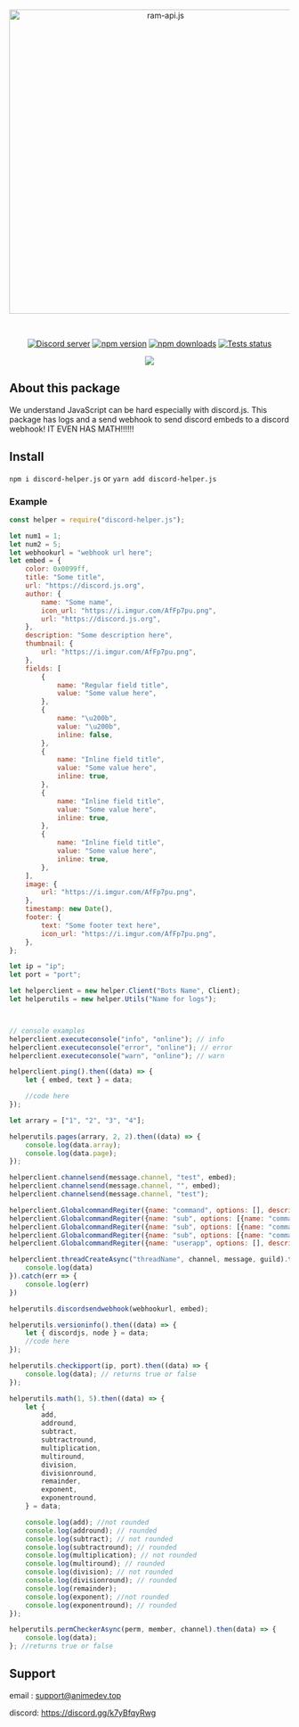 <div align="center">
  <br />
  <p>
    <a href="https://discord.js.org"><img src="https://gamearoo.top/ram/d-h.js.png" width="546" alt="ram-api.js" /></a>
  </p>
  <br />
  <p>
    <a href="https://discord.com/invite/a3vBXUJadY"><img src="https://img.shields.io/discord/605900262581993472?color=5865F2&logo=discord&logoColor=white" alt="Discord server" /></a>
    <a href="https://www.npmjs.com/package/discord-helper.js"><img src="https://img.shields.io/npm/v/discord-helper.js.svg?maxAge=3600" alt="npm version" /></a>
    <a href="https://www.npmjs.com/package/discord-helper.js"><img src="https://img.shields.io/npm/dt/discord-helper.js.svg?maxAge=3600" alt="npm downloads" /></a>
    <a href="https://github.com/Gamearoos-development/discord-helper.js/actions"><img src="https://github.com/Gamearoos-development/discord-helper.js/actions/workflows/text.yml/badge.svg" alt="Tests status" /></a>
  </p>
  <a href="https://nodei.co/npm/discord-helper.js/"><img src="https://nodei.co/npm/discord-helper.js.png?downloads=true&downloadRank=true&stars=true"></a>
</div>

## About this package

We understand JavaScript can be hard especially with discord.js. This package has logs and a send webhook to send discord embeds to a discord webhook! IT EVEN HAS MATH!!!!!!

## Install

`npm i discord-helper.js` or `yarn add discord-helper.js`

### Example

```javascript
const helper = require("discord-helper.js");

let num1 = 1;
let num2 = 5;
let webhookurl = "webhook url here";
let embed = {
	color: 0x0099ff,
	title: "Some title",
	url: "https://discord.js.org",
	author: {
		name: "Some name",
		icon_url: "https://i.imgur.com/AfFp7pu.png",
		url: "https://discord.js.org",
	},
	description: "Some description here",
	thumbnail: {
		url: "https://i.imgur.com/AfFp7pu.png",
	},
	fields: [
		{
			name: "Regular field title",
			value: "Some value here",
		},
		{
			name: "\u200b",
			value: "\u200b",
			inline: false,
		},
		{
			name: "Inline field title",
			value: "Some value here",
			inline: true,
		},
		{
			name: "Inline field title",
			value: "Some value here",
			inline: true,
		},
		{
			name: "Inline field title",
			value: "Some value here",
			inline: true,
		},
	],
	image: {
		url: "https://i.imgur.com/AfFp7pu.png",
	},
	timestamp: new Date(),
	footer: {
		text: "Some footer text here",
		icon_url: "https://i.imgur.com/AfFp7pu.png",
	},
};

let ip = "ip";
let port = "port";

let helperclient = new helper.Client("Bots Name", Client);
let helperutils = new helper.Utils("Name for logs");



// console examples
helperclient.executeconsole("info", "online"); // info
helperclient.executeconsole("error", "online"); // error
helperclient.executeconsole("warn", "online"); // warn

helperclient.ping().then((data) => {
	let { embed, text } = data;

	//code here
});

let arrary = ["1", "2", "3", "4"];

helperutils.pages(arrary, 2, 2).then((data) => {
	console.log(data.array);
	console.log(data.page);
});

helperclient.channelsend(message.channel, "test", embed);
helperclient.channelsend(message.channel, "", embed);
helperclient.channelsend(message.channel, "test");

helperclient.GlobalcommandRegiter({name: "command", options: [], description: "Hello", permission: PermissionFlagsBits.Administrator })
helperclient.GlobalcommandRegiter({name: "sub", options: [{name: "command", description: "Hello", type: ApplicationCommandOptionType.Subcommand, options:[] }], description: "sub hello", permission: PermissionFlagsBits.AddReactions});
helperclient.GlobalcommandRegiter({name: "sub", options: [{name: "command", description: "Hello", type: ApplicationCommandOptionType.Subcommand, options:[{ name: "hello", description: "Hello", type: ApplicationCommandOptionType.String, required: false, choices: [{name: "1", value: "one"}]}] }], description: "sub hello", permission: PermissionFlagsBits.AddReactions});
helperclient.GlobalcommandRegiter({name: "sub", options: [{name: "command", description: "Hello", type: ApplicationCommandOptionType.Subcommand, options:[{ name: "hello", description: "Hello", type: ApplicationCommandOptionType.String, required: false}] }], description: "sub hello", permission: PermissionFlagsBits.AddReactions});
helperclient.GlobalcommandRegiter({name: "userapp", options: [], description: "This is a user app", permission: PermissionFlagsBits.Administrator, type: ApplicationCommandType.User});

helperclient.threadCreateAsync("threadName", channel, message, guild).then(data => {
    console.log(data)
}).catch(err => {
    console.log(err)
})

helperutils.discordsendwebhook(webhookurl, embed);

helperutils.versioninfo().then((data) => {
	let { discordjs, node } = data;
	//code here
});

helperutils.checkipport(ip, port).then((data) => {
	console.log(data); // returns true or false
});

helperutils.math(1, 5).then((data) => {
	let {
		add,
		addround,
		subtract,
		subtractround,
		multiplication,
		multiround,
		division,
		divisionround,
		remainder,
		exponent,
		exponentround,
	} = data;

	console.log(add); //not rounded
	console.log(addround); // rounded
	console.log(subtract); // not rounded
	console.log(subtractround); // rounded
	console.log(multiplication); // not rounded
	console.log(multiround); // rounded
	console.log(division); // not rounded
	console.log(divisionround); // rounded
	console.log(remainder);
	console.log(exponent); //not rounded
	console.log(exponentround); // rounded
});

helperutils.permCheckerAsync(perm, member, channel).then(data) => {
	console.log(data);
}; //returns true or false
```

## Support

email : support@animedev.top

discord: https://discord.gg/k7yBfqyRwg
